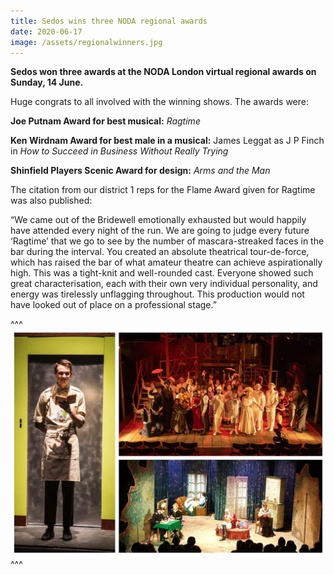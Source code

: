 ```yaml
---
title: Sedos wins three NODA regional awards
date: 2020-06-17
image: /assets/regionalwinners.jpg
---
```

**Sedos won three awards at the NODA London virtual regional awards on Sunday, 14 June.**

Huge congrats to all involved with the winning shows. The awards were:

**Joe Putnam Award for best musical:** *Ragtime*

**Ken Wirdnam Award for best male in a musical:** James Leggat as J P Finch in *How to Succeed in Business Without Really Trying*

**Shinfield Players Scenic Award for design:** *Arms and the Man*

The citation from our district 1 reps for the Flame Award given for Ragtime was also published:

“We came out of the Bridewell emotionally exhausted but would happily have attended every night of the run. We are going to judge every future ‘Ragtime’ that we go to see by the number of mascara-streaked faces in the bar during the interval. You created an absolute theatrical tour-de-force, which has raised the bar of what amateur theatre can achieve aspirationally high. This was a tight-knit and well-rounded cast. Everyone showed such great characterisation, each with their own very individual personality, and energy was tirelessly unflagging throughout. This production would not have looked out of place on a professional stage.”

^^^ ![](/assets/regionalwinners.jpg)
^^^